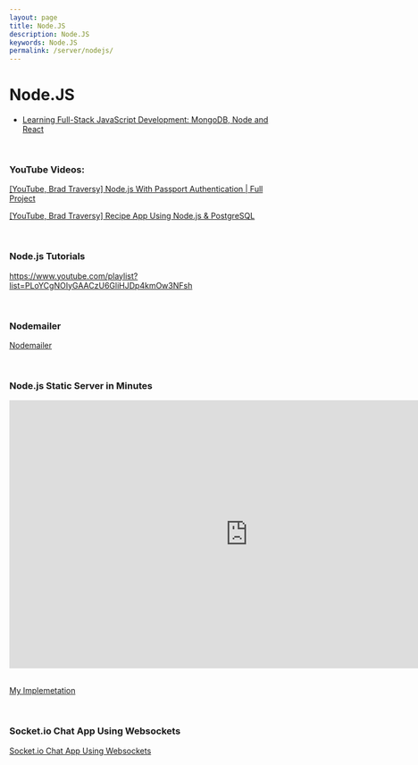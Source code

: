 ```yaml
---
layout: page
title: Node.JS
description: Node.JS
keywords: Node.JS
permalink: /server/nodejs/
---
```


# Node.JS

<ul>
    <li><a href="/server/nodejs/2016/learning-full-stack-javascript-development/">Learning Full-Stack JavaScript Development: MongoDB, Node and React</a></li>
</ul>

<br/>

### YouTube Videos:

<a href="https://www.youtube.com/watch?v=6FOq4cUdH8k">[YouTube, Brad Traversy] Node.js With Passport Authentication | Full Project</a>

<a href="https://www.youtube.com/playlist?list=PLillGF-RfqbaEmlPcX5e_ejaK7Y5MydkW">[YouTube, Brad Traversy] Recipe App Using Node.js & PostgreSQL</a>

<br/>

### Node.js Tutorials

https://www.youtube.com/playlist?list=PLoYCgNOIyGAACzU6GliHJDp4kmOw3NFsh

<br/>

### Nodemailer

<a href="/server/nodejs/nodemailer/">Nodemailer</a>

<br/>

### Node.js Static Server in Minutes

<div align="center">
    <iframe width="853" height="480" src="https://www.youtube.com/embed/Moy6QIpp7Zw" frameborder="0" allowfullscreen></iframe>
</div>

<br/>

<a href="https://jsdev.org/server/nodejs/static-server/">My Implemetation</a>

<br/>

### Socket.io Chat App Using Websockets

<a href="http://www.youtube.com/watch?v=tHbCkikFfDE" rel="nofollow">Socket.io Chat App Using Websockets</a>
